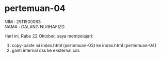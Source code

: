 ﻿# pertemuan-04

NIM : 2511500063<br>
NAMA : GALANG NURHAFIZD<br>

Hari ini, Rabu 22 Oktober, saya mempelajari:
<ol>
  <li>copy-paste isi index.html (pertemuan-03) ke index.html (pertemuan-04)</li>
  <li>ganti internal css ke eksternal css</li>
<ol>